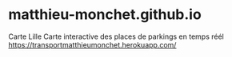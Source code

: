 # matthieu-monchet.github.io
Carte Lille
Carte interactive des places de parkings en temps réél
https://transportmatthieumonchet.herokuapp.com/
